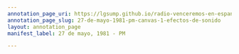 ```yaml
---
annotation_page_uri: https://lgsump.github.io/radio-venceremos-en-espanol/annotations/27-de-mayo-1981-pm-canvas-1-efectos-de-sonido.json
annotation_page_slug: 27-de-mayo-1981-pm-canvas-1-efectos-de-sonido
layout: annotation_page
manifest_label: 27 de mayo, 1981 - PM

---
```

